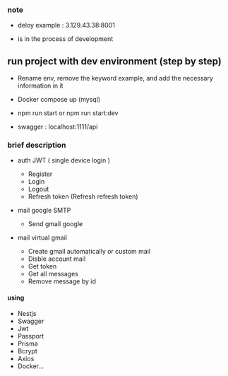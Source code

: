 ### note
- deloy example : 3.129.43.38:8001

- is in the process of development

## run project with dev environment (step by step)

- Rename env, remove the keyword example, and add the necessary information in it

- Docker compose up (mysql)

- npm run start or npm run start:dev

- swagger : localhost:1111/api

### brief description

- auth JWT ( single device login )
    - Register
    - Login
    - Logout
    - Refresh token (Refresh refresh token)

- mail google SMTP
    - Send gmail google

- mail virtual gmail
    - Create gmail automatically or custom mail 
    - Disble account mail
    - Get token
    - Get all messages
    - Remove message by id

#### using

- Nestjs
- Swagger
- Jwt
- Passport
- Prisma
- Bcrypt
- Axios
- Docker...

